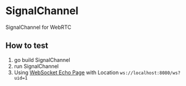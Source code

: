 # SignalChannel
SignalChannel for WebRTC

## How to test

1. go build SignalChannel
2. run SignalChannel
3. Using [WebSocket Echo Page](https://www.websocket.org/echo.html) with Location `ws://localhost:8080/ws?uid=1`